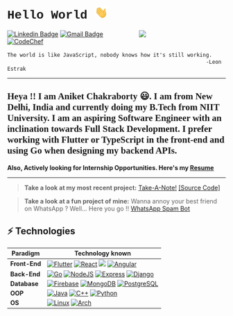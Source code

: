<h1 style="font-family:'Courier New'"> Hello World <img src="https://raw.githubusercontent.com/ABSphreak/ABSphreak/master/gifs/Hi.gif" width="30px"></h2>

<img align='right' src='https://user-images.githubusercontent.com/5713670/87202985-820dcb80-c2b6-11ea-9f56-7ec461c497c3.gif' width='200"'>

[![Linkedin Badge](https://img.shields.io/badge/AniketChakraborty-0077B5?style=for-the-badge&logo=linkedin&logoColor=white)](https://www.linkedin.com/in/aniket-chakraborty/)
[![Gmail Badge](https://img.shields.io/badge/Aniket2583@gmail.com-D14836?style=for-the-badge&logo=gmail&logoColor=white)](mailto:aniket2583@gmail.com) 
[![CodeChef](https://img.shields.io/badge/-Codechef:3Star-5B4638?style=for-the-badge&logo=CodeChef&logoColor=white)](https://www.codechef.com/users/aniket_chakra)


    The world is like JavaScript, nobody knows how it's still working.
                                                                    -Leon Estrak


<hr style:="border-top: 8px solid #bbbborder-radius: 5px;"/>

<h2 style="font-family:'verdana'">
Heya !! I am Aniket Chakraborty 😃. I am from New Delhi, India and currently doing my B.Tech from NIIT University. I am an aspiring Software Engineer with an inclination towards Full Stack Development. I prefer working with Flutter or TypeScript in the front-end and using Go when designing my backend APIs.

</h2>

**Also, Actively looking for Internship Opportunities. Here's my [Resume](https://docs.google.com/document/d/1nIyFh8EHRiE0id_1oasR-uXgDAtigKcBathTfcggB9g/edit?usp=sharing)**

<hr style:="border-top: 8px solid #bbbborder-radius: 5px;"/>
 <!-- <br/><br/> -->
 
> **Take a look at my most recent project:** [Take-A-Note!](https://take-a-note-f2e25.firebaseapp.com/) [[Source Code]](https://github.com/LeonEstrak/take-a-note-react)

> **Take a look at a fun project of mine:** Wanna annoy your best friend on WhatsApp ? Well... Here you go !! [WhatsApp Spam Bot](https://github.com/LeonEstrak/WhatsApp_Spam) 

 <!-- <br/><br/> -->


## **⚡ Technologies**


| **Paradigm**  | Technology known                                                                                                                                                                                                                                                                                                                                                                                                                                                                                                                                                                                                |
| ------------- | --------------------------------------------------------------------------------------------------------------------------------------------------------------------------------------------------------------------------------------------------------------------------------------------------------------------------------------------------------------------------------------------------------------------------------------------------------------------------------------------------------------------------------------------------------------------------------------------------------------- |
| **Front-End** | [![Flutter](https://img.shields.io/badge/Flutter-02569B?style=for-the-badge&logo=flutter&logoColor=white)](https://github.com/LeonEstrak/eShop) [![React](https://img.shields.io/badge/React-20232A?style=for-the-badge&logo=react&logoColor=61DAFB)](https://github.com/LeonEstrak/take-a-note-react) [![](https://img.shields.io/badge/Redux-593D88?style=for-the-badge&logo=redux&logoColor=white)](https://github.com/LeonEstrak/take-a-note-react) [![Angular](https://img.shields.io/badge/Angular-DD0031?style=for-the-badge&logo=angular&logoColor=white)](https://github.com/LeonEstrak/to-do-angular) |
| **Back-End**  | [![Go](https://img.shields.io/badge/Go-00ADD8?style=for-the-badge&logo=go&logoColor=white)](https://github.com/LeonEstrak/to-do-go/) [![NodeJS](https://img.shields.io/badge/Node.js-339933?style=for-the-badge&logo=nodedotjs&logoColor=white)](https://github.com/LeonEstrak/to-do-node) [![Express](https://img.shields.io/badge/Express.js-000000?style=for-the-badge&logo=express&logoColor=white)](https://github.com/LeonEstrak/to-do-node) [![Django](https://img.shields.io/badge/Django-092E20?style=for-the-badge&logo=django&logoColor=white)](https://github.com/LeonEstrak/ecommerceDjango)       |
| **Database**  | [![Firebase](https://img.shields.io/badge/firebase-ffca28?style=for-the-badge&logo=firebase&logoColor=black)](https://github.com/LeonEstrak/take-a-note-react) [![MongoDB](https://img.shields.io/badge/MongoDB-4EA94B?style=for-the-badge&logo=mongodb&logoColor=white)](https://github.com/LeonEstrak/to-do-node) [![PostgreSQL](https://img.shields.io/badge/PostgreSQL-316192?style=for-the-badge&logo=postgresql&logoColor=white)](https://github.com/LeonEstrak/ecommerceDjango)                                                                                                                          |
| **OOP**       | [![Java](https://img.shields.io/badge/Java-ED8B00?style=for-the-badge&logo=java&logoColor=white)](https://www.codechef.com/users/aniket_chakra) [![C++](https://img.shields.io/badge/C%2B%2B-00599C?style=for-the-badge&logo=c%2B%2B&logoColor=white)]() [![Python](https://img.shields.io/badge/Python-3776AB?style=for-the-badge&logo=python&logoColor=white)](https://github.com/LeonEstrak/SentimentAnalysisNLP)                                                                                                                                                                                            |
| **OS**        | [![Linux](https://img.shields.io/badge/Linux-FCC624?style=for-the-badge&logo=linux&logoColor=black)](https://github.com/LeonEstrak/dotfiles) [![Arch](https://img.shields.io/badge/Arch_Linux-1793D1?style=for-the-badge&logo=arch-linux&logoColor=white)](https://github.com/LeonEstrak/dotfiles)                                                                                                                                                                                                                                                                                                              |


